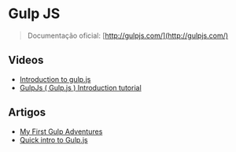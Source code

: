 # Gulp JS

> Documentação oficial: [http://gulpjs.com/](http://gulpjs.com/)

## Videos
- [Introduction to gulp.js](http://www.youtube.com/watch?v=lRyRuQdjAww)
- [GulpJs ( Gulp.js ) Introduction tutorial](http://www.youtube.com/watch?v=O5sAN8N9IbA)

## Artigos
- [My First Gulp Adventures](http://blog.ponyfoo.com/2014/01/27/my-first-gulp-adventure)
- [Quick intro to Gulp.js](http://www.codefellows.org/blogs/quick-intro-to-gulp-js)
